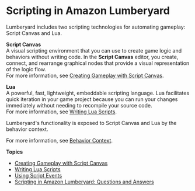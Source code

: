 # Scripting in Amazon Lumberyard<a name="scripting-intro"></a>

Lumberyard includes two scripting technologies for automating gameplay: Script Canvas and Lua\.

**Script Canvas**  
A visual scripting environment that you can use to create game logic and behaviors without writing code\. In the **Script Canvas** editor, you create, connect, and rearrange graphical nodes that provide a visual representation of the logic flow\.  
For more information, see [Creating Gameplay with Script Canvas](script-canvas-intro.md)\.

**Lua**  
A powerful, fast, lightweight, embeddable scripting language\. Lua facilitates quick iteration in your game project because you can run your changes immediately without needing to recompile your source code\.  
For more information, see [Writing Lua Scripts](lua-scripting-intro.md)\.

Lumberyard's functionality is exposed to Script Canvas and Lua by the behavior context\.

For more information, see [Behavior Context](component-entity-system-reflection-behavior-context.md)\.

**Topics**
+ [Creating Gameplay with Script Canvas](script-canvas-intro.md)
+ [Writing Lua Scripts](lua-scripting-intro.md)
+ [Using Script Events](script-events.md)
+ [Scripting in Amazon Lumberyard: Questions and Answers](scripting-questions-and-answers.md)